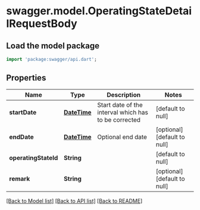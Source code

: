 # swagger.model.OperatingStateDetailRequestBody

## Load the model package
```dart
import 'package:swagger/api.dart';
```

## Properties
Name | Type | Description | Notes
------------ | ------------- | ------------- | -------------
**startDate** | [**DateTime**](DateTime.md) | Start date of the interval which has to be corrected | [default to null]
**endDate** | [**DateTime**](DateTime.md) | Optional end date | [optional] [default to null]
**operatingStateId** | **String** |  | [default to null]
**remark** | **String** |  | [optional] [default to null]

[[Back to Model list]](../README.md#documentation-for-models) [[Back to API list]](../README.md#documentation-for-api-endpoints) [[Back to README]](../README.md)

